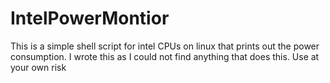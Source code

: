 # IntelPowerMontior

This is a simple shell script for intel CPUs on linux that prints out the power consumption.
I wrote this as I could not find anything that does this. Use at your own risk
